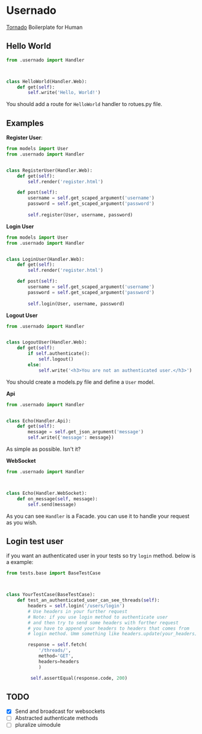 # Usernado

[Tornado](https://www.tornadoweb.org/en/stable/) Boilerplate for Human 

## Hello World

```python
from .usernado import Handler



class HelloWorld(Handler.Web):
    def get(self):
        self.write('Hello, World!')
```

You should add a route for `HelloWorld` handler to rotues.py file.

## Examples

**Register User**:

```python
from models import User
from .usernado import Handler


class RegisterUser(Handler.Web):
    def get(self):
        self.render('register.html')

    def post(self):
        username = self.get_scaped_argument('username')
        password = self.get_scaped_argument('password')
        
        self.register(User, username, password)
```

**Login User**

```python
from models import User
from .usernado import Handler


class LoginUser(Handler.Web):
    def get(self):
        self.render('register.html')

    def post(self):
        username = self.get_scaped_argument('username')
        password = self.get_scaped_argument('password')
        
        self.login(User, username, password)
```

**Logout User**

```python
from .usernado import Handler


class LogoutUser(Handler.Web):
    def get(self):
        if self.authenticate():
            self.logout()
        else:
            self.write('<h3>You are not an authenticated user.</h3>')
```

You should create a models.py file and define a `User` model.

**Api**

```python
from .usernado import Handler


class Echo(Handler.Api):
    def get(self):    
        message = self.get_json_argument('message')
        self.write({'message': message})
```

As simple as possible. Isn't it?

**WebSocket**

```python
from .usernado import Handler



class Echo(Handler.WebSocket):
    def on_message(self, message):
        self.send(message)
```

As you can see `Handler` is a Facade. you can use it to handle your request as you wish.

## Login test user

if you want an authenticated user in your tests so try `login` method. below is a example:

```python
from tests.base import BaseTestCase



class YourTestCase(BaseTestCase):
    def test_an_authenticated_user_can_see_threads(self):
        headers = self.login('/users/login')
        # Use headers in your further request
        # Note: if you use login method to authenticate user
        # and then try to send some headers with forther request
        # you have to append your headers to headers that comes from
        # login method. Umm something like headers.update(your_headers).

        response = self.fetch(
            '/threads/',
            method='GET',
            headers=headers
            )

         self.assertEqual(response.code, 200)
```

## TODO

- [x] Send and broadcast for websockets
- [ ] Abstracted authenticate methods
- [ ] pluralize uimodule
